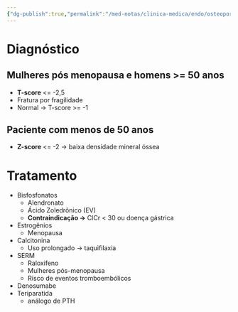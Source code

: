 ```yaml
---
{"dg-publish":true,"permalink":"/med-notas/clinica-medica/endo/osteoporose/"}
---
```


# Diagnóstico
## Mulheres pós menopausa e homens >= 50 anos 
- **T-score** <= -2,5
- Fratura por fragilidade
- Normal -> T-score >= -1

## Paciente com menos de 50 anos
- **Z-score** <= -2 -> baixa densidade mineral óssea

# Tratamento
- Bisfosfonatos
	- Alendronato
	- Ácido Zoledrônico (EV)
	- **Contraindicação ->** ClCr < 30 ou doença gástrica
- Estrogênios 
	- Menopausa
- Calcitonina
	- Uso prolongado -> taquifilaxia
- SERM
	- Raloxifeno
	- Mulheres pós-menopausa
	- Risco de eventos tromboembólicos
- Denosumabe
- Teriparatida
	- análogo de PTH